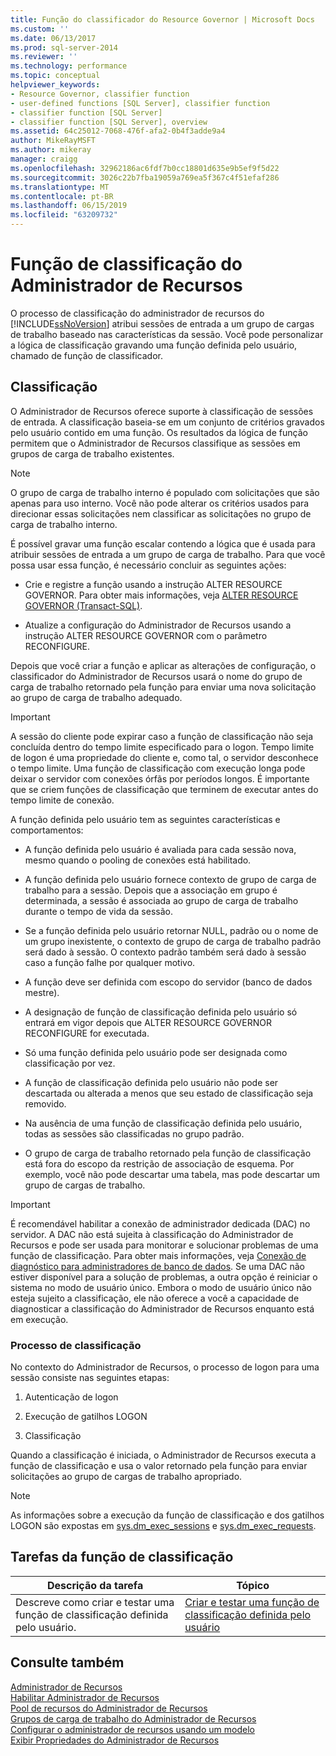 ```yaml
---
title: Função do classificador do Resource Governor | Microsoft Docs
ms.custom: ''
ms.date: 06/13/2017
ms.prod: sql-server-2014
ms.reviewer: ''
ms.technology: performance
ms.topic: conceptual
helpviewer_keywords:
- Resource Governor, classifier function
- user-defined functions [SQL Server], classifier function
- classifier function [SQL Server]
- classifier function [SQL Server], overview
ms.assetid: 64c25012-7068-476f-afa2-0b4f3adde9a4
author: MikeRayMSFT
ms.author: mikeray
manager: craigg
ms.openlocfilehash: 32962186ac6fdf7b0cc18801d635e9b5ef9f5d22
ms.sourcegitcommit: 3026c22b7fba19059a769ea5f367c4f51efaf286
ms.translationtype: MT
ms.contentlocale: pt-BR
ms.lasthandoff: 06/15/2019
ms.locfileid: "63209732"
---
```

# <a name="resource-governor-classifier-function"></a>Função de classificação do Administrador de Recursos
  O processo de classificação do administrador de recursos do [!INCLUDE[ssNoVersion](../../includes/ssnoversion-md.md)] atribui sessões de entrada a um grupo de cargas de trabalho baseado nas características da sessão. Você pode personalizar a lógica de classificação gravando uma função definida pelo usuário, chamado de função de classificador.  
  
## <a name="classification"></a>Classificação  
 O Administrador de Recursos oferece suporte à classificação de sessões de entrada. A classificação baseia-se em um conjunto de critérios gravados pelo usuário contido em uma função. Os resultados da lógica de função permitem que o Administrador de Recursos classifique as sessões em grupos de carga de trabalho existentes.  
  
> [!NOTE]  
>  O grupo de carga de trabalho interno é populado com solicitações que são apenas para uso interno. Você não pode alterar os critérios usados para direcionar essas solicitações nem classificar as solicitações no grupo de carga de trabalho interno.  
  
 É possível gravar uma função escalar contendo a lógica que é usada para atribuir sessões de entrada a um grupo de carga de trabalho. Para que você possa usar essa função, é necessário concluir as seguintes ações:  
  
-   Crie e registre a função usando a instrução ALTER RESOURCE GOVERNOR. Para obter mais informações, veja [ALTER RESOURCE GOVERNOR &#40;Transact-SQL&#41;](/sql/t-sql/statements/alter-resource-governor-transact-sql).  
  
-   Atualize a configuração do Administrador de Recursos usando a instrução ALTER RESOURCE GOVERNOR com o parâmetro RECONFIGURE.  
  
 Depois que você criar a função e aplicar as alterações de configuração, o classificador do Administrador de Recursos usará o nome do grupo de carga de trabalho retornado pela função para enviar uma nova solicitação ao grupo de carga de trabalho adequado.  
  
> [!IMPORTANT]  
>  A sessão do cliente pode expirar caso a função de classificação não seja concluída dentro do tempo limite especificado para o logon. Tempo limite de logon é uma propriedade do cliente e, como tal, o servidor desconhece o tempo limite. Uma função de classificação com execução longa pode deixar o servidor com conexões órfãs por períodos longos. É importante que se criem funções de classificação que terminem de executar antes do tempo limite de conexão.  
  
 A função definida pelo usuário tem as seguintes características e comportamentos:  
  
-   A função definida pelo usuário é avaliada para cada sessão nova, mesmo quando o pooling de conexões está habilitado.  
  
-   A função definida pelo usuário fornece contexto de grupo de carga de trabalho para a sessão. Depois que a associação em grupo é determinada, a sessão é associada ao grupo de carga de trabalho durante o tempo de vida da sessão.  
  
-   Se a função definida pelo usuário retornar NULL, padrão ou o nome de um grupo inexistente, o contexto de grupo de carga de trabalho padrão será dado à sessão. O contexto padrão também será dado à sessão caso a função falhe por qualquer motivo.  
  
-   A função deve ser definida com escopo do servidor (banco de dados mestre).  
  
-   A designação de função de classificação definida pelo usuário só entrará em vigor depois que ALTER RESOURCE GOVERNOR RECONFIGURE for executada.  
  
-   Só uma função definida pelo usuário pode ser designada como classificação por vez.  
  
-   A função de classificação definida pelo usuário não pode ser descartada ou alterada a menos que seu estado de classificação seja removido.  
  
-   Na ausência de uma função de classificação definida pelo usuário, todas as sessões são classificadas no grupo padrão.  
  
-   O grupo de carga de trabalho retornado pela função de classificação está fora do escopo da restrição de associação de esquema. Por exemplo, você não pode descartar uma tabela, mas pode descartar um grupo de cargas de trabalho.  
  
> [!IMPORTANT]  
>  É recomendável habilitar a conexão de administrador dedicada (DAC) no servidor. A DAC não está sujeita à classificação do Administrador de Recursos e pode ser usada para monitorar e solucionar problemas de uma função de classificação. Para obter mais informações, veja [Conexão de diagnóstico para administradores de banco de dados](../../database-engine/configure-windows/diagnostic-connection-for-database-administrators.md). Se uma DAC não estiver disponível para a solução de problemas, a outra opção é reiniciar o sistema no modo de usuário único. Embora o modo de usuário único não esteja sujeito a classificação, ele não oferece a você a capacidade de diagnosticar a classificação do Administrador de Recursos enquanto está em execução.  
  
### <a name="classification-process"></a>Processo de classificação  
 No contexto do Administrador de Recursos, o processo de logon para uma sessão consiste nas seguintes etapas:  
  
1.  Autenticação de logon  
  
2.  Execução de gatilhos LOGON  
  
3.  Classificação  
  
 Quando a classificação é iniciada, o Administrador de Recursos executa a função de classificação e usa o valor retornado pela função para enviar solicitações ao grupo de cargas de trabalho apropriado.  
  
> [!NOTE]  
>  As informações sobre a execução da função de classificação e dos gatilhos LOGON são expostas em [sys.dm_exec_sessions](/sql/relational-databases/system-dynamic-management-views/sys-dm-exec-sessions-transact-sql) e [sys.dm_exec_requests](/sql/relational-databases/system-dynamic-management-views/sys-dm-exec-requests-transact-sql).  
  
## <a name="classification-function-tasks"></a>Tarefas da função de classificação  
  
|Descrição da tarefa|Tópico|  
|----------------------|-----------|  
|Descreve como criar e testar uma função de classificação definida pelo usuário.|[Criar e testar uma função de classificação definida pelo usuário](create-and-test-a-classifier-user-defined-function.md)|  
  
## <a name="see-also"></a>Consulte também  
 [Administrador de Recursos](resource-governor.md)   
 [Habilitar Administrador de Recursos](enable-resource-governor.md)   
 [Pool de recursos do Administrador de Recursos](resource-governor-resource-pool.md)   
 [Grupos de carga de trabalho do Administrador de Recursos](resource-governor-workload-group.md)   
 [Configurar o administrador de recursos usando um modelo](configure-resource-governor-using-a-template.md)   
 [Exibir Propriedades do Administrador de Recursos](view-resource-governor-properties.md)  
  
  

